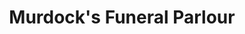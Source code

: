 ---
title: "Murdock's Funeral Parlour"
url: /coleraine/murdocks-funeral-parlour/
shop: Bestattungen
---